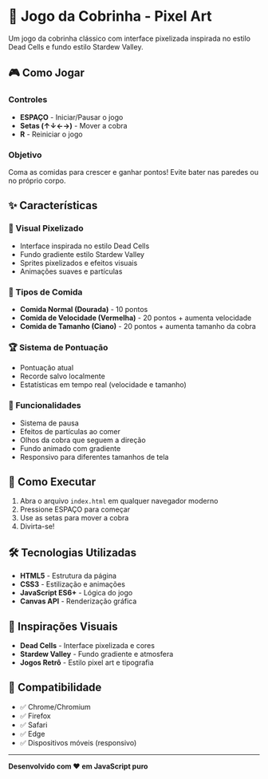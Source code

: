 # 🐍 Jogo da Cobrinha - Pixel Art

Um jogo da cobrinha clássico com interface pixelizada inspirada no estilo Dead Cells e fundo estilo Stardew Valley.

## 🎮 Como Jogar

### Controles
- **ESPAÇO** - Iniciar/Pausar o jogo
- **Setas (↑↓←→)** - Mover a cobra
- **R** - Reiniciar o jogo

### Objetivo
Coma as comidas para crescer e ganhar pontos! Evite bater nas paredes ou no próprio corpo.

## ✨ Características

### 🎨 Visual Pixelizado
- Interface inspirada no estilo Dead Cells
- Fundo gradiente estilo Stardew Valley
- Sprites pixelizados e efeitos visuais
- Animações suaves e partículas

### 🍎 Tipos de Comida
- **Comida Normal (Dourada)** - 10 pontos
- **Comida de Velocidade (Vermelha)** - 20 pontos + aumenta velocidade
- **Comida de Tamanho (Ciano)** - 20 pontos + aumenta tamanho da cobra

### 🏆 Sistema de Pontuação
- Pontuação atual
- Recorde salvo localmente
- Estatísticas em tempo real (velocidade e tamanho)

### 🎯 Funcionalidades
- Sistema de pausa
- Efeitos de partículas ao comer
- Olhos da cobra que seguem a direção
- Fundo animado com gradiente
- Responsivo para diferentes tamanhos de tela

## 🚀 Como Executar

1. Abra o arquivo `index.html` em qualquer navegador moderno
2. Pressione ESPAÇO para começar
3. Use as setas para mover a cobra
4. Divirta-se!

## 🛠️ Tecnologias Utilizadas

- **HTML5** - Estrutura da página
- **CSS3** - Estilização e animações
- **JavaScript ES6+** - Lógica do jogo
- **Canvas API** - Renderização gráfica

## 🎨 Inspirações Visuais

- **Dead Cells** - Interface pixelizada e cores
- **Stardew Valley** - Fundo gradiente e atmosfera
- **Jogos Retrô** - Estilo pixel art e tipografia

## 📱 Compatibilidade

- ✅ Chrome/Chromium
- ✅ Firefox
- ✅ Safari
- ✅ Edge
- ✅ Dispositivos móveis (responsivo)

---

**Desenvolvido com ❤️ em JavaScript puro** 